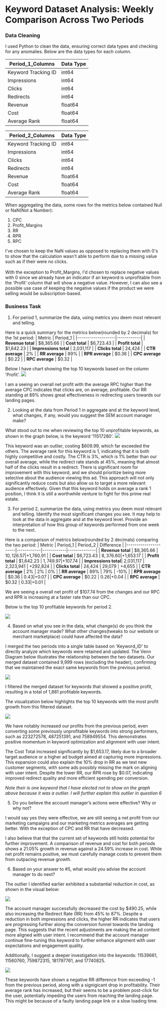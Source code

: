 # Keyword Dataset Analysis: Weekly Comparison Across Two Periods

### Data Cleaning
I used Python to clean the data, ensuring correct data types and checking for any anomalies. Below are the data types for each column.

| Period_1_Columns      | Data Type |
|-----------------------|-----------|
| Keyword Tracking ID   | int64     |
| Impressions           | int64     |
| Clicks                | int64     |
| Redirects             | int64     |
| Revenue               | float64   |
| Cost                  | float64   |
| Average Rank          | float64   |

| Period_2_Columns      | Data Type |
|-----------------------|-----------|
| Keyword Tracking ID   | int64     |
| Impressions           | int64     |
| Clicks                | int64     |
| Redirects             | int64     |
| Revenue               | float64   |
| Cost                  | float64   |
| Average Rank          | float64   |


When aggregating the data, some rows for the metrics below contained Null or NaN(Not a Number):<br> 
 1. CPC
 2. Profit_Margins
 3. RR
 4. RPR
 5. RPC

I've chosen to keep the NaN values as opposed to replacing them with 0's to show that the calculation wasn't able to perform due to a missing value such as if their were no clicks.<br>
<br>
With the exception to Profit_Margins, I'd chosen to replace negative values with 0 since we already have an indicator if an keyword is unprofitable from the 'Profit' column that will show a negative value. However, I can also see a possible use case of keeping the negative values if the product we were selling would be subscription-based. 

### Business Task
1. For period 1, summarize the data, using metrics you deem most relevant and telling.

Here is a quick summary for the metrics below(rounded by 2 decimals) for the 1st period:
| Metric            | Period_1   |
|-------------------|------------|
| **Revenue total** | $8,365.66  |
| **Cost total**    | $6,723.43  |
| **Profit total**  | $1,642.23  |
| **Impressions total** | 2,031,117 |
| **Clicks total**  | 24,424     |
| **CTR average**   | 2%         |
| **RR average**    | 89%        |
| **RPR average**   | $0.36      |
| **CPC average**   | $0.22      |
| **RPC average**   | $0.32      |

Below I have chart showing the top 10 keywords based on the column 'Profit'. 
![](images/p1_top_10_profitable_keywords.png)

I am a seeing an overall net profit with the average RPC higher than the average CPC indicates that clicks are, on average, profitable. Our RR standing at 89% shows great effectiveness in redirecting users towards our landing pages.   

2. Looking at the data from Period 1 in aggregate and at the keyword level, what changes, if any, would you suggest the SEM account manager make?

What stood out to me when reviewing the top 10 unprofitable keywords, as shown in the graph below, is the keyword '11517280'.
![](images/p1_top_10_unprofitable_keywords.png)

This keyword was an outlier, costing $609.99, which far exceeded the others. The average rank for this keyword is 1, indicating that it is both highly competitive and costly. The CTR is 3%, which is 1% better than our overall average, while the redirect rate stands at 45%, meaning that almost half of the clicks result in a redirect. There is significant room for improvement with this keyword, and we should prioritize being more selective about the audience viewing this ad. This approach will not only significantly reduce costs but also allow us to target a more relevant audience effectively. Given that this keyword holds on average a rank 1 position, I think it is still a worthwhile venture to fight for this prime real estate.

3. For period 2, summarize the data, using metrics you deem most relevant and telling. Identify the most significant changes you see. It may help to look at the data in aggregate and at the keyword level. Provide an interpretation of how this group of keywords performed from one week to the next.

Here is a comparison of metrics below(rounded by 2 decimals) comparing the two period: 
| Metric               | Period_1   | Period_2   | Difference   |
|----------------------|------------|------------|--------------|
| **Revenue total**    | $8,365.66  | $10,126.57 | +$1,760.91   |
| **Cost total**       | $6,723.43  | $8,376.60  | +$1,653.17   |
| **Profit total**     | $1,642.23  | $1,749.97  | +$107.74     |
| **Impressions total**| 2,031,117  | 2,323,941  | +292,824     |
| **Clicks total**     | 24,424     | 29,079     | +4,655       |
| **CTR average**      | 2%         | 2%         |  0%          |
| **RR average**       | 89%        | 79%        | -10%         |
| **RPR average**      | $0.36      | $0.43      | +$0.07       |
| **CPC average**      | $0.22      | $0.26      | +$0.04       |
| **RPC average**      | $0.32      | $0.33      | +$0.01       |


We are seeing a overall net profit of $107.74 from the changes and our RPC and RPR is increasing at a faster rate than our CPC.  

Below is the top 10 profitable keywords for period 2.

![](images/p2_top_profitable_keywords.png)

4. Based on what you see in the data, what change(s) do you think the account manager made? What other changes(tweaks to our website or merchant marketplace) could have affected the data?

I merged the two periods into a single table based on 'Keyword_ID' to directly analyze which keywords were retained and updated. The Venn Diagram below illustrates the relationship between the two datasets. Our merged dataset contained 9,999 rows (excluding the header), confirming that we maintained the exact same keywords from the previous period. 

![](images/venn_diagram_keywordID.PNG)

I filtered the merged dataset for keywords that showed a positive profit, resulting in a total of 1,881 profitable keywords.

The visualization below highlights the top 10 keywords with the most profit growth from this filtered dataset.

![](images/p1_p2_top_profitable_growth_keywords.png)

We have notably increased our profits from the previous period, even converting some previously unprofitable keywords into strong performers, such as 223272578, 487251391, and 758949554. This demonstrates positive momentum in keyword optimization and alignment with user intent.

The Cost Total increased significantly by $1,653.17, likely due to a broader target audience or a higher ad budget aimed at capturing more impressions. This expansion could also explain the 10% drop in RR as we test new customer segments, with some ads possibly missing the mark on aligning with user intent. Despite the lower RR, our RPR rose by $0.07, indicating improved redirect quality and more efficient spending per conversion. 

*Note their is one keyword that I have elected not to show on the graph above because it was a outlier. I will further explain this outlier in question 6*

5. Do you believe the account manager’s actions were effective? Why or why not?

I would say yes they were effective, we are still seeing a net profit from our marketing campaigns and our marketing metrics averages are getting better. With the exception of CPC and RR that have decreased.

I also believe that that the current set of keywords still holds potential for further improvement. A comparison of revenue and cost for both periods shows a 21.05% growth in revenue against a 24.59% increase in cost. While net profit remains positive, we must carefully manage costs to prevent them from outpacing revenue growth.

6. Based on your answer to #5, what would you advise the account manager to do next?

The outlier I identified earlier exhibited a substantial reduction in cost, as shown in the visual below:

![](images/outlier_keywords.png)

The account manager successfully decreased the cost by $490.25, while also increasing the Redirect Rate (RR) from 45% to 87%. Despite a reduction in both impressions and clicks, the higher RR indicates that users are progressing further along the conversion funnel towards the landing page. This suggests that the recent adjustments are making the ad content more aligned with user intent. I recommend that the account manager continue fine-tuning this keyword to further enhance alignment with user expectations and engagement quality.

Additionally, I suggest a deeper investigation into the keywords: 11539661, 11560760, 759872315, 181797761, and 17740825.

![](images/poor_performing_keywords.png)

These keywords have shown a negative RR difference from exceeding -1 from the previous period, along with a signigicant drop in profitability. Their average rank has increased, but their seems to be a problem post-click for the user, potentially impeding the users from reaching the landing page. This might be because of a faulty landing page link or a slow loading time. 



